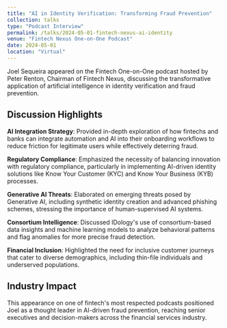 ```yaml
---
title: "AI in Identity Verification: Transforming Fraud Prevention"
collection: talks
type: "Podcast Interview"
permalink: /talks/2024-05-01-fintech-nexus-ai-identity
venue: "Fintech Nexus One-on-One Podcast"
date: 2024-05-01
location: "Virtual"
---
```


Joel Sequeira appeared on the Fintech One-on-One podcast hosted by Peter Renton, Chairman of Fintech Nexus, discussing the transformative application of artificial intelligence in identity verification and fraud prevention.

## Discussion Highlights

**AI Integration Strategy**: Provided in-depth exploration of how fintechs and banks can integrate automation and AI into their onboarding workflows to reduce friction for legitimate users while effectively deterring fraud.

**Regulatory Compliance**: Emphasized the necessity of balancing innovation with regulatory compliance, particularly in implementing AI-driven identity solutions like Know Your Customer (KYC) and Know Your Business (KYB) processes.

**Generative AI Threats**: Elaborated on emerging threats posed by Generative AI, including synthetic identity creation and advanced phishing schemes, stressing the importance of human-supervised AI systems.

**Consortium Intelligence**: Discussed IDology's use of consortium-based data insights and machine learning models to analyze behavioral patterns and flag anomalies for more precise fraud detection.

**Financial Inclusion**: Highlighted the need for inclusive customer journeys that cater to diverse demographics, including thin-file individuals and underserved populations.

## Industry Impact

This appearance on one of fintech's most respected podcasts positioned Joel as a thought leader in AI-driven fraud prevention, reaching senior executives and decision-makers across the financial services industry.